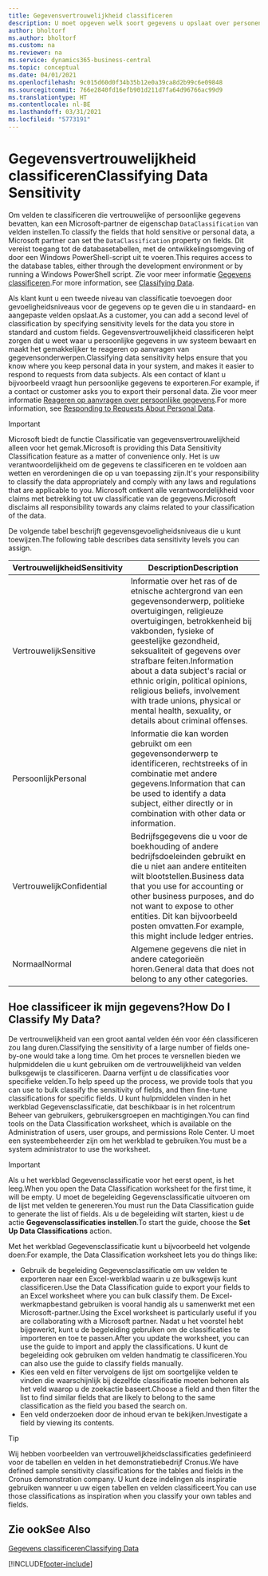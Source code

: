 ```yaml
---
title: Gegevensvertrouwelijkheid classificeren
description: U moet opgeven welk soort gegevens u opslaat over personen zodat u kunt reageren op aanvragen van gegevensonderwerpen.
author: bholtorf
ms.author: bholtorf
ms.custom: na
ms.reviewer: na
ms.service: dynamics365-business-central
ms.topic: conceptual
ms.date: 04/01/2021
ms.openlocfilehash: 9c015d60d0f34b35b12e0a39ca8d2b99c6e09848
ms.sourcegitcommit: 766e2840fd16efb901d211d7fa64d96766ac99d9
ms.translationtype: HT
ms.contentlocale: nl-BE
ms.lasthandoff: 03/31/2021
ms.locfileid: "5773191"
---
```

# <a name="classifying-data-sensitivity"></a><span data-ttu-id="37353-103">Gegevensvertrouwelijkheid classificeren</span><span class="sxs-lookup"><span data-stu-id="37353-103">Classifying Data Sensitivity</span></span>
<span data-ttu-id="37353-104">Om velden te classificeren die vertrouwelijke of persoonlijke gegevens bevatten, kan een Microsoft-partner de eigenschap ```DataClassification``` van velden instellen.</span><span class="sxs-lookup"><span data-stu-id="37353-104">To classify the fields that hold sensitive or personal data, a Microsoft partner can set the ```DataClassification``` property on fields.</span></span> <span data-ttu-id="37353-105">Dit vereist toegang tot de databasetabellen, met de ontwikkelingsomgeving of door een Windows PowerShell-script uit te voeren.</span><span class="sxs-lookup"><span data-stu-id="37353-105">This requires access to the database tables, either through the development environment or by running a Windows PowerShell script.</span></span> <span data-ttu-id="37353-106">Zie voor meer informatie [Gegevens classificeren](/dynamics365/business-central/dev-itpro/developer/devenv-classifying-data).</span><span class="sxs-lookup"><span data-stu-id="37353-106">For more information, see [Classifying Data](/dynamics365/business-central/dev-itpro/developer/devenv-classifying-data).</span></span>  

<span data-ttu-id="37353-107">Als klant kunt u een tweede niveau van classificatie toevoegen door gevoeligheidsniveaus voor de gegevens op te geven die u in standaard- en aangepaste velden opslaat.</span><span class="sxs-lookup"><span data-stu-id="37353-107">As a customer, you can add a second level of classification by specifying sensitivity levels for the data you store in standard and custom fields.</span></span> <span data-ttu-id="37353-108">Gegevensvertrouwelijkheid classificeren helpt zorgen dat u weet waar u persoonlijke gegevens in uw systeem bewaart en maakt het gemakkelijker te reageren op aanvragen van gegevensonderwerpen.</span><span class="sxs-lookup"><span data-stu-id="37353-108">Classifying data sensitivity helps ensure that you know where you keep personal data in your system, and makes it easier to respond to requests from data subjects.</span></span> <span data-ttu-id="37353-109">Als een contact of klant u bijvoorbeeld vraagt hun persoonlijke gegevens te exporteren.</span><span class="sxs-lookup"><span data-stu-id="37353-109">For example, if a contact or customer asks you to export their personal data.</span></span> <span data-ttu-id="37353-110">Zie voor meer informatie [Reageren op aanvragen over persoonlijke gegevens](admin-responding-to-requests-about-personal-data.md).</span><span class="sxs-lookup"><span data-stu-id="37353-110">For more information, see [Responding to Requests About Personal Data](admin-responding-to-requests-about-personal-data.md).</span></span>

> [!Important]
> <span data-ttu-id="37353-111">Microsoft biedt de functie Classificatie van gegevensvertrouwelijkheid alleen voor het gemak.</span><span class="sxs-lookup"><span data-stu-id="37353-111">Microsoft is providing this Data Sensitivity Classification feature as a matter of convenience only.</span></span> <span data-ttu-id="37353-112">Het is uw verantwoordelijkheid om de gegevens te classificeren en te voldoen aan wetten en verordeningen die op u van toepassing zijn.</span><span class="sxs-lookup"><span data-stu-id="37353-112">It's your responsibility to classify the data appropriately and comply with any laws and regulations that are applicable to you.</span></span> <span data-ttu-id="37353-113">Microsoft ontkent alle verantwoordelijkheid voor claims met betrekking tot uw classificatie van de gegevens.</span><span class="sxs-lookup"><span data-stu-id="37353-113">Microsoft disclaims all responsibility towards any claims related to your classification of the data.</span></span>  

<span data-ttu-id="37353-114">De volgende tabel beschrijft gegevensgevoeligheidsniveaus die u kunt toewijzen.</span><span class="sxs-lookup"><span data-stu-id="37353-114">The following table describes data sensitivity levels you can assign.</span></span>

|<span data-ttu-id="37353-115">Vertrouwelijkheid</span><span class="sxs-lookup"><span data-stu-id="37353-115">Sensitivity</span></span>|<span data-ttu-id="37353-116">Description</span><span class="sxs-lookup"><span data-stu-id="37353-116">Description</span></span>|
|----|----|
|<span data-ttu-id="37353-117">Vertrouwelijk</span><span class="sxs-lookup"><span data-stu-id="37353-117">Sensitive</span></span> | <span data-ttu-id="37353-118">Informatie over het ras of de etnische achtergrond van een gegevensonderwerp, politieke overtuigingen, religieuze overtuigingen, betrokkenheid bij vakbonden, fysieke of geestelijke gezondheid, seksualiteit of gegevens over strafbare feiten.</span><span class="sxs-lookup"><span data-stu-id="37353-118">Information about a data subject's racial or ethnic origin, political opinions, religious beliefs, involvement with trade unions, physical or mental health, sexuality, or details about criminal offenses.</span></span> |
|<span data-ttu-id="37353-119">Persoonlijk</span><span class="sxs-lookup"><span data-stu-id="37353-119">Personal</span></span> | <span data-ttu-id="37353-120">Informatie die kan worden gebruikt om een gegevensonderwerp te identificeren, rechtstreeks of in combinatie met andere gegevens.</span><span class="sxs-lookup"><span data-stu-id="37353-120">Information that can be used to identify a data subject, either directly or in combination with other data or information.</span></span>|
|<span data-ttu-id="37353-121">Vertrouwelijk</span><span class="sxs-lookup"><span data-stu-id="37353-121">Confidential</span></span> | <span data-ttu-id="37353-122">Bedrijfsgegevens die u voor de boekhouding of andere bedrijfsdoeleinden gebruikt en die u niet aan andere entiteiten wilt blootstellen.</span><span class="sxs-lookup"><span data-stu-id="37353-122">Business data that you use for accounting or other business purposes, and do not want to expose to other entities.</span></span> <span data-ttu-id="37353-123">Dit kan bijvoorbeeld posten omvatten.</span><span class="sxs-lookup"><span data-stu-id="37353-123">For example, this might include ledger entries.</span></span>|
|<span data-ttu-id="37353-124">Normaal</span><span class="sxs-lookup"><span data-stu-id="37353-124">Normal</span></span> | <span data-ttu-id="37353-125">Algemene gegevens die niet in andere categorieën horen.</span><span class="sxs-lookup"><span data-stu-id="37353-125">General data that does not belong to any other categories.</span></span>|

## <a name="how-do-i-classify-my-data"></a><span data-ttu-id="37353-126">Hoe classificeer ik mijn gegevens?</span><span class="sxs-lookup"><span data-stu-id="37353-126">How Do I Classify My Data?</span></span>
<span data-ttu-id="37353-127">De vertrouwelijkheid van een groot aantal velden één voor één classificeren zou lang duren.</span><span class="sxs-lookup"><span data-stu-id="37353-127">Classifying the sensitivity of a large number of fields one-by-one would take a long time.</span></span> <span data-ttu-id="37353-128">Om het proces te versnellen bieden we hulpmiddelen die u kunt gebruiken om de vertrouwelijkheid van velden bulksgewijs te classificeren. Daarna verfijnt u de classificaties voor specifieke velden.</span><span class="sxs-lookup"><span data-stu-id="37353-128">To help speed up the process, we provide tools that you can use to bulk classify the sensitivity of fields, and then fine-tune classifications for specific fields.</span></span> <span data-ttu-id="37353-129">U kunt hulpmiddelen vinden in het werkblad Gegevensclassificatie, dat beschikbaar is in het rolcentrum Beheer van gebruikers, gebruikersgroepen en machtigingen.</span><span class="sxs-lookup"><span data-stu-id="37353-129">You can find tools on the Data Classification worksheet, which is available on the Administration of users, user groups, and permissions Role Center.</span></span> <span data-ttu-id="37353-130">U moet een systeembeheerder zijn om het werkblad te gebruiken.</span><span class="sxs-lookup"><span data-stu-id="37353-130">You must be a system administrator to use the worksheet.</span></span>

> [!Important]
> <span data-ttu-id="37353-131">Als u het werkblad Gegevensclassificatie voor het eerst opent, is het leeg.</span><span class="sxs-lookup"><span data-stu-id="37353-131">When you open the Data Classification worksheet for the first time, it will be empty.</span></span> <span data-ttu-id="37353-132">U moet de begeleiding Gegevensclassificatie uitvoeren om de lijst met velden te genereren.</span><span class="sxs-lookup"><span data-stu-id="37353-132">You must run the Data Classification guide to generate the list of fields.</span></span> <span data-ttu-id="37353-133">Als u de begeleiding wilt starten, kiest u de actie **Gegevensclassificaties instellen**.</span><span class="sxs-lookup"><span data-stu-id="37353-133">To start the guide, choose the **Set Up Data Classifications** action.</span></span>

<span data-ttu-id="37353-134">Met het werkblad Gegevensclassificatie kunt u bijvoorbeeld het volgende doen:</span><span class="sxs-lookup"><span data-stu-id="37353-134">For example, the Data Classification worksheet lets you do things like:</span></span>  

* <span data-ttu-id="37353-135">Gebruik de begeleiding Gegevensclassificatie om uw velden te exporteren naar een Excel-werkblad waarin u ze bulksgewijs kunt classificeren.</span><span class="sxs-lookup"><span data-stu-id="37353-135">Use the Data Classification guide to export your fields to an Excel worksheet where you can bulk classify them.</span></span> <span data-ttu-id="37353-136">De Excel-werkmapbestand gebruiken is vooral handig als u samenwerkt met een Microsoft-partner.</span><span class="sxs-lookup"><span data-stu-id="37353-136">Using the Excel worksheet is particularly useful if you are collaborating with a Microsoft partner.</span></span> <span data-ttu-id="37353-137">Nadat u het voorstel hebt bijgewerkt, kunt u de begeleiding gebruiken om de classificaties te importeren en toe te passen.</span><span class="sxs-lookup"><span data-stu-id="37353-137">After you update the worksheet, you can use the guide to import and apply the classifications.</span></span> <span data-ttu-id="37353-138">U kunt de begeleiding ook gebruiken om velden handmatig te classificeren.</span><span class="sxs-lookup"><span data-stu-id="37353-138">You can also use the guide to classify fields manually.</span></span>  
* <span data-ttu-id="37353-139">Kies een veld en filter vervolgens de lijst om soortgelijke velden te vinden die waarschijnlijk bij dezelfde classificatie moeten behoren als het veld waarop u de zoekactie baseert.</span><span class="sxs-lookup"><span data-stu-id="37353-139">Choose a field and then filter the list to find similar fields that are likely to belong to the same classification as the field you based the search on.</span></span>  
* <span data-ttu-id="37353-140">Een veld onderzoeken door de inhoud ervan te bekijken.</span><span class="sxs-lookup"><span data-stu-id="37353-140">Investigate a field by viewing its contents.</span></span>  

> [!Tip]
> <span data-ttu-id="37353-141">Wij hebben voorbeelden van vertrouwelijkheidsclassificaties gedefinieerd voor de tabellen en velden in het demonstratiebedrijf Cronus.</span><span class="sxs-lookup"><span data-stu-id="37353-141">We have defined sample sensitivity classifications for the tables and fields in the Cronus demonstration company.</span></span> <span data-ttu-id="37353-142">U kunt deze indelingen als inspiratie gebruiken wanneer u uw eigen tabellen en velden classificeert.</span><span class="sxs-lookup"><span data-stu-id="37353-142">You can use those classifications as inspiration when you classify your own tables and fields.</span></span>

## <a name="see-also"></a><span data-ttu-id="37353-143">Zie ook</span><span class="sxs-lookup"><span data-stu-id="37353-143">See Also</span></span>

[<span data-ttu-id="37353-144">Gegevens classificeren</span><span class="sxs-lookup"><span data-stu-id="37353-144">Classifying Data</span></span>](/dynamics365/business-central/dev-itpro/developer/devenv-classifying-data)  


[!INCLUDE[footer-include](includes/footer-banner.md)]